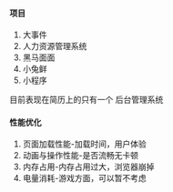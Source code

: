 #### 项目

1. 大事件
2. 人力资源管理系统
3. 黑马面面
4. 小兔鲜
5. 小程序

目前表现在简历上的只有一个 后台管理系统

#### 性能优化

1. 页面加载性能-加载时间，用户体验
2. 动画与操作性能-是否流畅无卡顿
3. 内存占用-内存占用过大，浏览器崩掉
4. 电量消耗-游戏方面，可以暂不考虑
